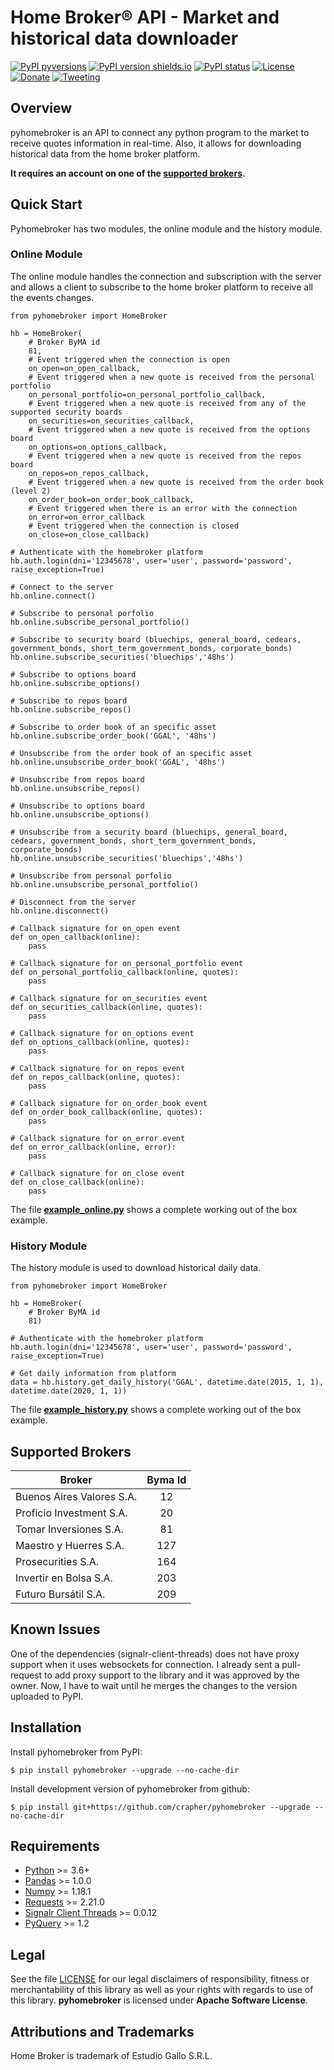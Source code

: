 # Home Broker® API - Market and historical data downloader

[![PyPI pyversions](https://img.shields.io/badge/python-3.6+-blue.svg?style=flat
)](https://pypi.org/project/pyhomebroker) [![PyPI version shields.io](https://img.shields.io/pypi/v/pyhomebroker.svg?maxAge=60)](https://pypi.org/project/pyhomebroker) [![PyPI status](https://img.shields.io/pypi/status/pyhomebroker.svg?maxAge=60)](https://pypi.org/project/pyhomebroker) [![License](https://img.shields.io/badge/License-Apache%202.0-blue.svg)](https://opensource.org/licenses/Apache-2.0)  [![Donate](https://img.shields.io/badge/Donate-PayPal-green.svg)](https://paypal.me/ddegese) [![Tweeting](https://img.shields.io/twitter/follow/diegodegese.svg?style=social&label=Follow&maxAge=60)](https://twitter.com/diegodegese)

## Overview
pyhomebroker is an API to connect any python program to the market to receive quotes information in real-time.  Also, it allows for downloading historical data from the home broker platform.

**It requires an account on one of the [supported brokers](#supported-brokers).**

## Quick Start

Pyhomebroker has two modules, the online module and the history module.

### Online Module

The online module handles the connection and subscription with the server and allows a client to subscribe to the home broker platform to receive all the events changes.

	from pyhomebroker import HomeBroker
	
	hb = HomeBroker(
		# Broker ByMA id
		81, 
		# Event triggered when the connection is open
        on_open=on_open_callback, 
		# Event triggered when a new quote is received from the personal portfolio
        on_personal_portfolio=on_personal_portfolio_callback, 
		# Event triggered when a new quote is received from any of the supported security boards
        on_securities=on_securities_callback, 
		# Event triggered when a new quote is received from the options board
        on_options=on_options_callback, 
		# Event triggered when a new quote is received from the repos board
        on_repos=on_repos_callback, 
		# Event triggered when a new quote is received from the order book (level 2)
        on_order_book=on_order_book_callback, 
		# Event triggered when there is an error with the connection
        on_error=on_error_callback
		# Event triggered when the connection is closed
        on_close=on_close_callback)

	# Authenticate with the homebroker platform
	hb.auth.login(dni='12345678', user='user', password='password', raise_exception=True)

	# Connect to the server
    hb.online.connect()
	
	# Subscribe to personal porfolio
    hb.online.subscribe_personal_portfolio()

	# Subscribe to security board (bluechips, general_board, cedears, government_bonds, short_term_government_bonds, corporate_bonds)
    hb.online.subscribe_securities('bluechips','48hs')

	# Subscribe to options board
    hb.online.subscribe_options()

	# Subscribe to repos board
    hb.online.subscribe_repos()

	# Subscribe to order book of an specific asset
    hb.online.subscribe_order_book('GGAL', '48hs')

	# Unsubscribe from the order book of an specific asset
    hb.online.unsubscribe_order_book('GGAL', '48hs')

	# Unsubscribe from repos board
    hb.online.unsubscribe_repos()

	# Unsubscribe to options board
    hb.online.unsubscribe_options()

	# Unsubscribe from a security board (bluechips, general_board, cedears, government_bonds, short_term_government_bonds, corporate_bonds)
    hb.online.unsubscribe_securities('bluechips','48hs')

	# Unsubscribe from personal porfolio
    hb.online.unsubscribe_personal_portfolio()

	# Disconnect from the server
    hb.online.disconnect()

	# Callback signature for on_open event
	def on_open_callback(online):
    	pass

	# Callback signature for on_personal_portfolio event
	def on_personal_portfolio_callback(online, quotes):
		pass

	# Callback signature for on_securities event
	def on_securities_callback(online, quotes):
    	pass

	# Callback signature for on_options event
	def on_options_callback(online, quotes):
    	pass

	# Callback signature for on_repos event
	def on_repos_callback(online, quotes):
    	pass

	# Callback signature for on_order_book event
	def on_order_book_callback(online, quotes):
    	pass

	# Callback signature for on_error event
	def on_error_callback(online, error):
    	pass

	# Callback signature for on_close event
	def on_close_callback(online):
    	pass

The file **[example_online.py](https://github.com/crapher/pyhomebroker/blob/master/examples/example_online.py)** shows a complete working out of the box example.

### History Module

The history module is used to download historical daily data.

	from pyhomebroker import HomeBroker

	hb = HomeBroker(
		# Broker ByMA id
		81)

	# Authenticate with the homebroker platform
	hb.auth.login(dni='12345678', user='user', password='password', raise_exception=True)

	# Get daily information from platform 
	data = hb.history.get_daily_history('GGAL', datetime.date(2015, 1, 1), datetime.date(2020, 1, 1))

The file **[example_history.py](https://github.com/crapher/pyhomebroker/blob/master/examples/example_history.py)** shows a complete working out of the box example.

## Supported Brokers
| Broker|Byma Id|
| ------------ | :------------: |
|Buenos Aires Valores S.A.|12|
|Proficio Investment S.A.|20|
|Tomar Inversiones S.A.|81|
|Maestro y Huerres S.A.|127|
|Prosecurities S.A.|164|
|Invertir en Bolsa S.A.|203|
|Futuro Bursátil S.A.|209|

## Known Issues

One of the dependencies (signalr-client-threads) does not have proxy support when it uses websockets for connection.  I already sent a pull-request to add proxy support to the library and it was approved by the owner.  Now, I have to wait until he merges the changes to the version uploaded to PyPI.

## Installation

Install pyhomebroker from PyPI:

	$ pip install pyhomebroker --upgrade --no-cache-dir

Install development version of pyhomebroker from github:

    $ pip install git+https://github.com/crapher/pyhomebroker --upgrade --no-cache-dir

## Requirements

* [Python](https://www.python.org) >= 3.6+
* [Pandas](https://github.com/pydata/pandas) >= 1.0.0
* [Numpy](http://www.numpy.org) >= 1.18.1
* [Requests](http://docs.python-requests.org/en/master) >= 2.21.0
* [Signalr Client Threads](https://github.com/PawelTroka/signalr-client-threads) >= 0.0.12
* [PyQuery](https://pythonhosted.org/pyquery) >= 1.2

## Legal

See the file [LICENSE](https://github.com/crapher/pyhomebroker/blob/master/LICENSE) for our legal disclaimers of responsibility, fitness or merchantability of this library as well as your rights with regards to use of this library.  **pyhomebroker** is licensed under **Apache Software License**.

## Attributions and Trademarks

Home Broker is trademark of Estudio Gallo S.R.L.